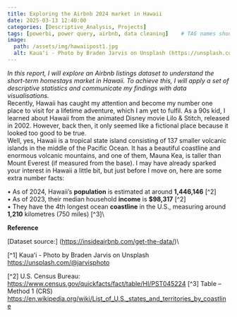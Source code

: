 ```yaml
---
title: Exploring the Airbnb 2024 market in Hawaii
date: 2025-03-13 12:40:00
categories: [Descriptive_Analysis, Projects]
tags: [powerbi, power query, airbnb, data cleaning]    # TAG names should always be lowercase
image:
  path: /assets/img/hawaiipost1.jpg
  alt: Kauaʻi - Photo by Braden Jarvis on Unsplash (https://unsplash.com/@jarvisphoto) [^1]
---
```

*In this report, I will explore an Airbnb listings dataset to understand the short-term homestays market in Hawaii. To achieve this, I will apply a set of descriptive statistics and communicate my findings with data visualisations.*\
Recently, Hawaii has caught my attention and become my number one place to visit for a lifetime adventure, which I am yet to fulfil.  As a 90s kid, I learned about Hawaii from the animated Disney movie Lilo & Stitch, released in 2002. However, back then, it only seemed like a fictional place because it looked too good to be true.\
Well, yes, Hawaii is a tropical state island consisting of 137 smaller volcanic islands in the middle of the Pacific Ocean. It has a beautiful coastline and enormous volcanic mountains, and one of them, Mauna Kea, is taller than Mount Everest (if measured from the base). I may have already sparked your interest in Hawaii a little bit, but just before I move on, here are some extra number facts:

•	As of 2024, Hawaii’s **population** is estimated at around **1,446,146** [^2]\
•	As of 2023, their median household **income** is **$98,317** [^2]\
•	They have the 4th longest ocean **coastline** in the U.S., measuring around **1,210** kilometres (750 miles) [^3]\

**Reference**

[Dataset source:] (https://insideairbnb.com/get-the-data/)\

[^1] Kauaʻi - Photo by Braden Jarvis on Unsplash https://unsplash.com/@jarvisphoto

[^2] U.S. Census Bureau: https://www.census.gov/quickfacts/fact/table/HI/PST045224 
[^3] Table – Method 1 (CRS) https://en.wikipedia.org/wiki/List_of_U.S._states_and_territories_by_coastline 

